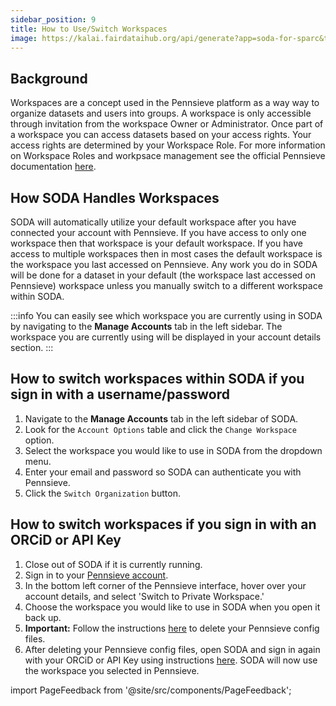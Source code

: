```yaml
---
sidebar_position: 9
title: How to Use/Switch Workspaces
image: https://kalai.fairdataihub.org/api/generate?app=soda-for-sparc&title=How%20to%20Use%2FSwitch%20Workspaces&description=%27How%20to%27%20SPARC%20series&org=fairdataihub
---
```


## Background

Workspaces are a concept used in the Pennsieve platform as a way way to organize datasets and users into groups. A workspace is only accessible through invitation from the workspace Owner or Administrator. Once part of a workspace you can access datasets based on your access rights. Your access rights are determined by your Workspace Role. For more information on Workspace Roles and workpsace management see the official Pennsieve documentation [here](https://docs.pennsieve.io/docs/workspace-management#multiple-workspaces).

## How SODA Handles Workspaces

SODA will automatically utilize your default workspace after you have connected your account with Pennsieve.
If you have access to only one workspace then that workspace is your default workspace. If you have access to multiple workspaces then in most cases the default workspace is the workspace you last accessed on Pennsieve. Any work you do in SODA will be done for a dataset in your default (the workspace last accessed on Pennsieve) workspace unless you manually switch to a different workspace within SODA.

:::info
You can easily see which workspace you are currently using in SODA by navigating to the **Manage Accounts** tab in the left sidebar. The workspace you are currently using will be displayed in your
account details section.
:::

## How to switch workspaces within SODA if you sign in with a username/password

1. Navigate to the **Manage Accounts** tab in the left sidebar of SODA.
2. Look for the `Account Options` table and click the `Change Workspace` option.
3. Select the workspace you would like to use in SODA from the dropdown menu.
4. Enter your email and password so SODA can authenticate you with Pennsieve.
5. Click the `Switch Organization` button.

## How to switch workspaces if you sign in with an ORCiD or API Key

1. Close out of SODA if it is currently running.
2. Sign in to your [Pennsieve account](https://app.pennsieve.io/).
3. In the bottom left corner of the Pennsieve interface, hover over your account details, and select 'Switch to Private Workspace.'
4. Choose the workspace you would like to use in SODA when you open it back up.
5. **Important:** Follow the instructions [here](../common-errors/deleting-pennsieve-config-files) to delete your Pennsieve config files.
6. After deleting your Pennsieve config files, open SODA and sign in again with your ORCiD or API Key using instructions [here](../../soda-features/connecting-to-pennsieve/connecting-with-api-key.md). SODA will now use the workspace you selected in Pennsieve.

import PageFeedback from '@site/src/components/PageFeedback';

<PageFeedback />
